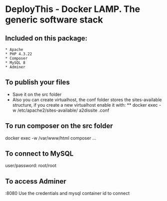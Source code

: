 # DeployThis - Docker LAMP. The generic software stack

## Included on this package:

    * Apache
    * PHP 4.3.22
    * Composer
    * MySQL 8
    * Adminer

## To publish your files
* Save it on the src folder
* Also you can create virtualhost, the conf folder stores the sites-available structure, if you create a new virtualhost enable it with:
** docker exec -w /etc/apache2/sites-available/ <container-id> a2dissite <virtualhost-to-enable>.conf
## To run composer on the src folder

docker exec -w /var/www/html <container-id> composer ...

## To connect to MySQL
user/password: root/root

## To access Adminer
<adminer-container-id>:8080
Use the credentials and mysql container id to connect